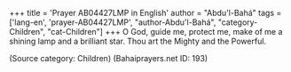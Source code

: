 +++
title = 'Prayer AB04427LMP in English'
author = "Abdu'l-Bahá"
tags = ['lang-en', 'prayer-AB04427LMP', "author-Abdu'l-Bahá", "category-Children", "cat-Children"]
+++
O God, guide me, protect me, make of me a shining lamp and a brilliant star.  Thou art the Mighty and the Powerful.

(Source category: Children)
(Bahaiprayers.net ID: 193)
